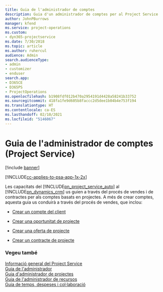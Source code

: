 ```yaml
---
title: Guia de l'administrador de comptes
description: Guia d'un administrador de comptes per al Project Service us guia a través del procés de vendes i de contractes per als comptes basats en projectes
author: JohnPBurrows
manager: kfend
ms.service: project-operations
ms.custom:
- dyn365-projectservice
ms.date: 7/30/2018
ms.topic: article
ms.author: ruhercul
audience: Admin
search.audienceType:
- admin
- customizer
- enduser
search.app:
- D365CE
- D365PS
- ProjectOperations
ms.openlocfilehash: b1908fdf012b470a2954191d4428a58241b33752
ms.sourcegitcommit: 418fa1fe9d605b8faccc2d5dee1b04b4e753f194
ms.translationtype: HT
ms.contentlocale: ca-ES
ms.lasthandoff: 02/10/2021
ms.locfileid: "5146067"
---
```

# <a name="account-manager-guide-project-service"></a>Guia de l'administrador de comptes (Project Service)

[!include [banner](../includes/psa-now-project-operations.md)]

[!INCLUDE[cc-applies-to-psa-app-1x-2x](../includes/cc-applies-to-psa-app-1x-2x.md)]

Les capacitats del [!INCLUDE[pn_project_service_auto](../includes/pn-project-service-auto.md)] al [!INCLUDE[pn_dynamics_crm](../includes/pn-dynamics-crm.md)] us guien a través del procés de vendes i de contractes per als comptes basats en projectes. A més de crear comptes, aquesta guia us conduirà a través del procés de vendes, que inclou:  
  
-   [Crear un compte del client](../psa/create-customer-account.md)  
  
-   [Crear una oportunitat de projecte](../psa/create-project-opportunity.md)  
  
-   [Crear una oferta de projecte](../psa/create-project-quote.md)  
  
-   [Crear un contracte de projecte](../psa/create-project-contract.md)  
  
  
### <a name="see-also"></a>Vegeu també  
 [Informació general del Project Service](../psa/overview.md)   
 [Guia de l'administrador](../psa/admin-guide.md)   
 [Guia d'administrador de projectes](../psa/project-manager-guide.md)   
 [Guia de l'administrador de recursos](../psa/resource-manager-guide.md)   
 [Guia de temps, despeses i col·laboració](../psa/time-expense-collaboration-guide.md)
